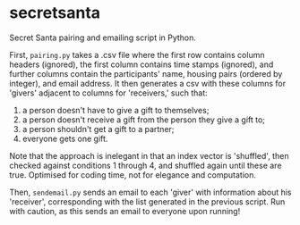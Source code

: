 # secretsanta
Secret Santa pairing and emailing script in Python. 

First, `pairing.py` takes a .csv file where the first row contains column headers (ignored), the first column contains time stamps (ignored), and further columns contain the participants' name, housing pairs (ordered by integer), and email address. It then generates a csv with these columns for 'givers' adjacent to columns for 'receivers,' such that:

1. a person doesn't have to give a gift to themselves;
2. a person doesn't receive a gift from the person they give a gift to; 
3. a person shouldn't get a gift to a partner; 
4. everyone gets one gift. 


Note that the approach is inelegant in that an index vector is 'shuffled', then checked against conditions 1 through 4, and shuffled again until these are true. Optimised for coding time, not for elegance and computation.  

Then, `sendemail.py` sends an email to each 'giver' with information about his 'receiver', corresponding with the list generated in the previous script. Run with caution, as this sends an email to everyone upon running!  
